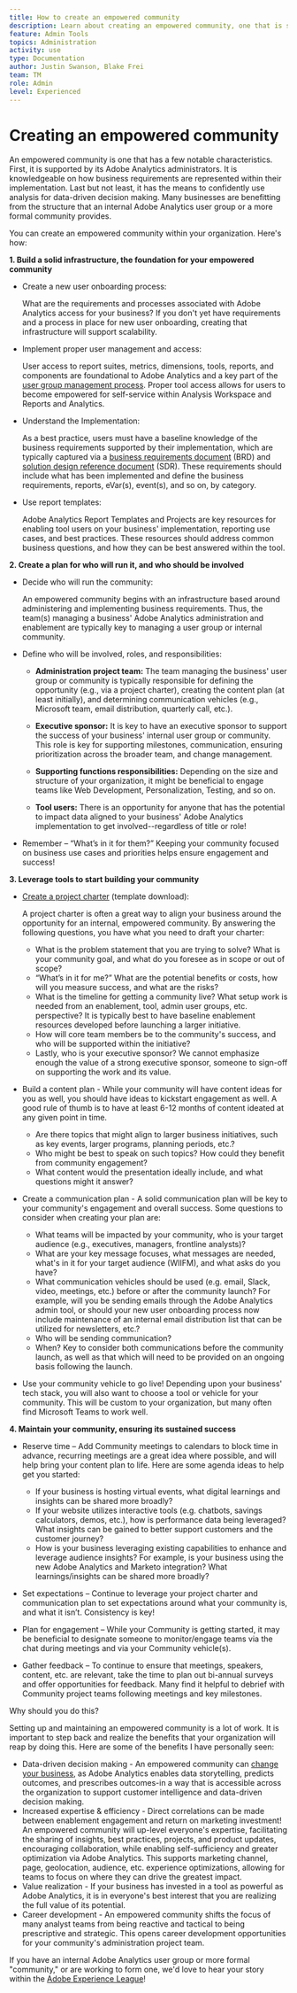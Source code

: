 ```yaml
---
title: How to create an empowered community 
description: Learn about creating an empowered community, one that is supported by its Adobe Analytics administrators, is knowledgeable on how business requirements are represented within their implementation, and has the means to confidently utilize analysis for data-driven decision making. 
feature: Admin Tools
topics: Administration
activity: use
type: Documentation
author: Justin Swanson, Blake Frei
team: TM
role: Admin
level: Experienced
---
```

# Creating an empowered community

An empowered community is one that has a few notable characteristics. First, it is supported by its Adobe Analytics administrators. It is knowledgeable on how business requirements are represented within their implementation. Last but not least, it has the means to confidently use analysis for data-driven decision making. Many businesses are benefitting from the structure that an internal Adobe Analytics user group or a more formal community provides.

You can create an empowered community within your organization. Here's how:

**1. Build a solid infrastructure, the foundation for your empowered community**

* Create a new user onboarding process:
    
    What are the requirements and processes associated with Adobe Analytics access for your business? If you don't yet have requirements and a process in place for new user onboarding, creating that infrastructure will support scalability. 

* Implement proper user management and access:

    User access to report suites, metrics, dimensions, tools, reports, and components are foundational to Adobe Analytics and a key part of the [user group management process](https://experienceleague.adobe.com/docs/analytics/admin/admin-console/home.html?lang=en). Proper tool access allows for users to become empowered for self-service within Analysis Workspace and Reports and Analytics.

* Understand the Implementation:

    As a best practice, users must have a baseline knowledge of the business requirements supported by their implementation, which are typically captured via a [business requirements document](https://experienceleague.adobe.com/docs/analytics-learn/tutorials/implementation/implementation-basics/creating-a-business-requirements-document.html?lang=en) (BRD) and [solution design reference document](https://experienceleague.adobe.com/docs/analytics-learn/tutorials/implementation/implementation-basics/creating-and-maintaining-an-sdr.html?lang=en) (SDR). These requirements should include what has been implemented and define the business requirements, reports, eVar(s), event(s), and so on, by category. 

* Use report templates:

    Adobe Analytics Report Templates and Projects are key resources for enabling tool users on your business' implementation, reporting use cases, and best practices. These resources should address common business questions, and how they can be best answered within the tool.

**2. Create a plan for who will run it, and who should be involved**

* Decide who will run the community:

    An empowered community begins with an infrastructure based around administering and implementing business requirements. Thus, the team(s) managing a business' Adobe Analytics administration and enablement are typically key to managing a user group or internal community.

* Define who will be involved, roles, and responsibilities:

  * **Administration project team:** The team managing the business' user group or community is typically responsible for defining the opportunity (e.g., via a project charter), creating the content plan (at least initially), and determining communication vehicles (e.g., Microsoft team, email distribution, quarterly call, etc.).
  
  * **Executive sponsor:** It is key to have an executive sponsor to support the success of your business' internal user group or community. This role is key for supporting milestones, communication, ensuring prioritization across the broader team, and change management.
  
  * **Supporting functions responsibilities:** Depending on the size and structure of your organization, it might be beneficial to engage teams like Web Development, Personalization, Testing, and so on.
  
  * **Tool users:** There is an opportunity for anyone that has the potential to impact data aligned to your business' Adobe Analytics implementation to get involved--regardless of title or role! 

* Remember – “What’s in it for them?” Keeping your community focused on business use cases and priorities helps ensure engagement and success! 

**3. Leverage tools to start building your community**

* [Create a project charter](assets/Adobe-Analytics-Empowered-Community-Project-Charter-Template.pptx) (template download):

  A project charter is often a great way to align your business around the opportunity for an internal, empowered community. By answering the following questions, you have what you need to draft your charter:

  * What is the problem statement that you are trying to solve? What is your community goal, and what do you foresee as in scope or out of scope?
  * “What’s in it for me?” What are the potential benefits or costs, how will you measure success, and what are the risks?
  * What is the timeline for getting a community live? What setup work is needed from an enablement, tool, admin user groups, etc. perspective? It is typically best to have baseline enablement resources developed before launching a larger initiative. 
  * How will core team members be to the community's success, and who will be supported within the initiative?
  * Lastly, who is your executive sponsor? We cannot emphasize enough the value of a strong executive sponsor, someone to sign-off on supporting the work and its value.

* Build a content plan - While your community will have content ideas for you as well, you should have ideas to kickstart engagement as well. A good rule of thumb is to have at least 6-12 months of content ideated at any given point in time.

  * Are there topics that might align to larger business initiatives, such as key events, larger programs, planning periods, etc.?
  * Who might be best to speak on such topics? How could they benefit from community engagement?
  * What content would the presentation ideally include, and what questions might it answer?

* Create a communication plan - A solid communication plan will be key to your community's engagement and overall success. Some questions to consider when creating your plan are:
  
  * What teams will be impacted by your community, who is your target audience (e.g., executives, managers, frontline analysts)? 
  * What are your key message focuses, what messages are needed, what's in it for your target audience (WIIFM), and what asks do you have?
  * What communication vehicles should be used (e.g. email, Slack, video, meetings, etc.) before or after the community launch? For example, will you be sending emails through the Adobe Analytics admin tool, or should your new user onboarding process now include maintenance of an internal email distribution list that can be utilized for newsletters, etc.? 
  * Who will be sending communication?
  * When? Key to consider both communications before the community launch, as well as that which will need to be provided on an ongoing basis following the launch. 

* Use your community vehicle to go live! Depending upon your business' tech stack, you will also want to choose a tool or vehicle for your community. This will be custom to your organization, but many often find Microsoft Teams to work well.

**4. Maintain your community, ensuring its sustained success**

* Reserve time – Add Community meetings to calendars to block time in advance, recurring meetings are a great idea where possible, and will help bring your content plan to life. Here are some agenda ideas to help get you started:

  * If your business is hosting virtual events, what digital learnings and insights can be shared more broadly?
  * If your website utilizes interactive tools (e.g. chatbots, savings calculators, demos, etc.), how is performance data being leveraged? What insights can be gained to better support customers and the customer journey?
  * How is your business leveraging existing capabilities to enhance and leverage audience insights? For example, is your business using the new Adobe Analytics and Marketo integration? What learnings/insights can be shared more broadly?

* Set expectations – Continue to leverage your project charter and communication plan to set expectations around what your community is, and what it isn’t. Consistency is key!  
* Plan for engagement – While your Community is getting started, it may be beneficial to designate someone to monitor/engage teams via the chat during meetings and via your Community vehicle(s).
* Gather feedback – To continue to ensure that meetings, speakers, content, etc. are relevant, take the time to plan out bi-annual surveys and offer opportunities for feedback. Many find it helpful to debrief with Community project teams following meetings and key milestones. 

Why should you do this?

Setting up and maintaining an empowered community is a lot of work. It is important to step back and realize the benefits that your organization will reap by doing this. Here are some of the benefits I have personally seen:

* Data-driven decision making - An empowered community can [change your business](https://experienceleague.adobe.com/docs/analytics-learn/tutorials/intro-to-analytics/what-can-aa-do-for-me/how-adobe-analysis-workspace-can-change-your-business.html?lang=en), as Adobe Analytics enables data storytelling, predicts outcomes, and prescribes outcomes-in a way that is accessible across the organization to support customer intelligence and data-driven decision making.
* Increased expertise & efficiency - Direct correlations can be made between enablement engagement and return on marketing investment! An empowered community will up-level everyone's expertise, facilitating the sharing of insights, best practices, projects, and product updates, encouraging collaboration, while enabling self-sufficiency and greater optimization via Adobe Analytics. This supports marketing channel, page, geolocation, audience, etc. experience optimizations, allowing for teams to focus on where they can drive the greatest impact.
* Value realization - If your business has invested in a tool as powerful as Adobe Analytics, it is in everyone's best interest that you are realizing the full value of its potential. 
* Career development - An empowered community shifts the focus of many analyst teams from being reactive and tactical to being prescriptive and strategic. This opens career development opportunities for your community's administration project team. 

If you have an internal Adobe Analytics user group or more formal "community," or are working to form one, we'd love to hear your story within the [Adobe Experience League](https://experienceleaguecommunities.adobe.com/t5/adobe-analytics-discussions/bd-p/adobe-analytics-discussions)! 
